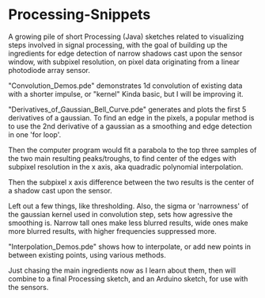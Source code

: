 # Processing-Snippets
A growing pile of short Processing (Java) sketches related to visualizing steps involved in signal processing, with the goal of building up the ingredients for edge detection of narrow shadows cast upon the sensor window, with subpixel resolution, on pixel data originating from a linear photodiode array sensor.

"Convolution_Demos.pde" demonstrates 1d convolution of existing data with a shorter impulse, or "kernel"
Kinda basic, but I will be improving it.

"Derivatives_of_Gaussian_Bell_Curve.pde" generates and plots the first 5 derivatives of a gaussian.
To find an edge in the pixels, a popular method is to use the 2nd derivative of a gaussian as a smoothing and edge detection 
in one 'for loop'.  

Then the computer program would fit a parabola to the top three samples of the two main resulting peaks/troughs, to find center of the edges with subpixel resolution in the x axis, aka quadradic polynomial interpolation.

Then the subpixel x axis difference between the two results is the center of a shadow cast upon the sensor.

Left out a few things, like thresholding. Also, the sigma or 'narrowness' of the gaussian kernel used in convolution step, sets how agressive the smoothing is. Narrow tall ones make less blurred results, wide ones make more blurred results, with higher frequencies suppressed more.

"Interpolation_Demos.pde" shows how to interpolate, or add new points in between existing points, using various methods.


Just chasing the main ingredients now as I learn about them, then will combine to a final Processing sketch, and an Arduino sketch, for use with
the sensors.
